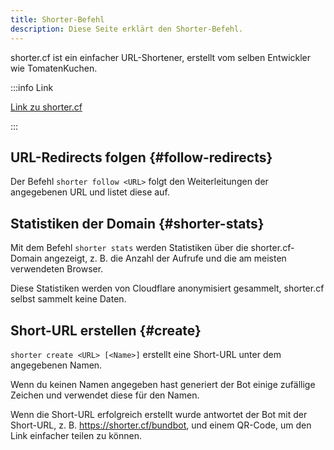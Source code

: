 ```yaml
---
title: Shorter-Befehl
description: Diese Seite erklärt den Shorter-Befehl.
---
```


shorter.cf ist ein einfacher URL-Shortener, erstellt vom selben Entwickler wie TomatenKuchen.

:::info Link

[Link zu shorter.cf](https://shorter.cf)

:::

## URL-Redirects folgen {#follow-redirects}

Der Befehl `shorter follow <URL>` folgt den Weiterleitungen der angegebenen URL und listet diese auf.

## Statistiken der Domain {#shorter-stats}

Mit dem Befehl `shorter stats` werden Statistiken über die shorter.cf-Domain angezeigt, z. B. die Anzahl der Aufrufe und die am meisten verwendeten Browser.

Diese Statistiken werden von Cloudflare anonymisiert gesammelt, shorter.cf selbst sammelt keine Daten.

## Short-URL erstellen {#create}

`shorter create <URL> [<Name>]` erstellt eine Short-URL unter dem angegebenen Namen.

Wenn du keinen Namen angegeben hast generiert der Bot einige zufällige Zeichen und verwendet diese für den Namen.

Wenn die Short-URL erfolgreich erstellt wurde antwortet der Bot mit der Short-URL, z. B. https://shorter.cf/bundbot, und einem QR-Code, um den Link einfacher teilen zu können.
